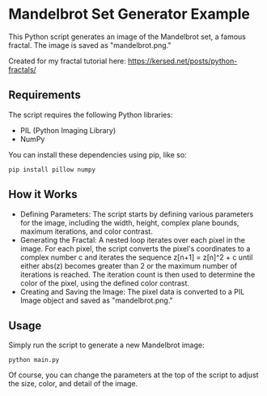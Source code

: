 # Mandelbrot Set Generator Example 

This Python script generates an image of the Mandelbrot set, a famous fractal. The image is saved as "mandelbrot.png."

Created for my fractal tutorial here: https://kersed.net/posts/python-fractals/

## Requirements

The script requires the following Python libraries:

- PIL (Python Imaging Library)
- NumPy

You can install these dependencies using pip, like so:

`pip install pillow numpy`

## How it Works

- Defining Parameters: The script starts by defining various parameters for the image, including the width, height, complex plane bounds, maximum iterations, and color contrast.
- Generating the Fractal: A nested loop iterates over each pixel in the image. For each pixel, the script converts the pixel's coordinates to a complex number c and iterates the sequence z[n+1] = z[n]^2 + c until either abs(z) becomes greater than 2 or the maximum number of iterations is reached. The iteration count is then used to determine the color of the pixel, using the defined color contrast.
- Creating and Saving the Image: The pixel data is converted to a PIL Image object and saved as "mandelbrot.png."

## Usage

Simply run the script to generate a new Mandelbrot image: 

`python main.py`

Of course, you can change the parameters at the top of the script to adjust the size, color, and detail of the image.
